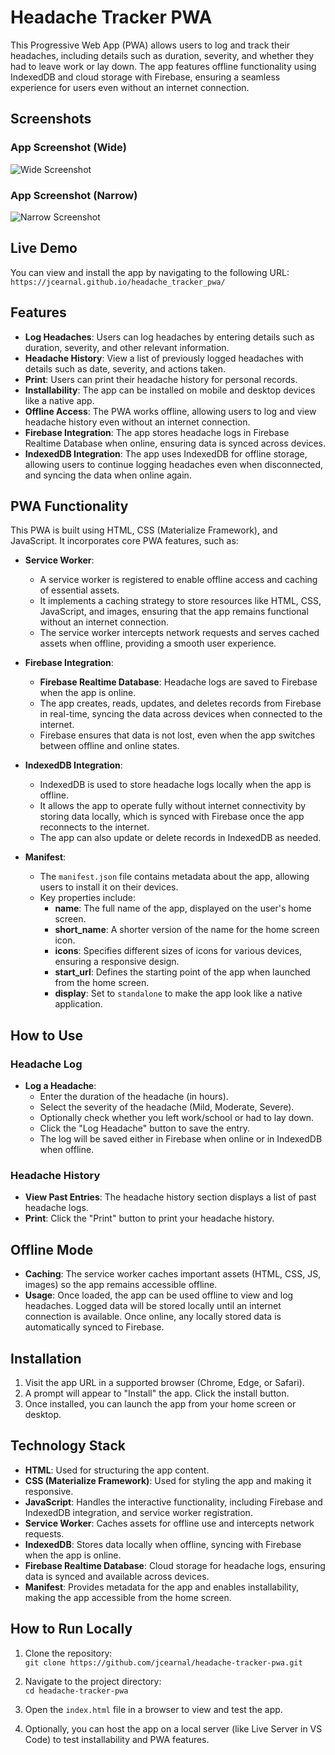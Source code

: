 # Headache Tracker PWA

This Progressive Web App (PWA) allows users to log and track their headaches, including details such as duration, severity, and whether they had to leave work or lay down. The app features offline functionality using IndexedDB and cloud storage with Firebase, ensuring a seamless experience for users even without an internet connection.

## Screenshots

### App Screenshot (Wide)

![Wide Screenshot](img/screenshot-wide.png)

### App Screenshot (Narrow)

![Narrow Screenshot](img/screenshot-narrow.png)

## Live Demo
You can view and install the app by navigating to the following URL:  
`https://jcearnal.github.io/headache_tracker_pwa/`

## Features

- **Log Headaches**: Users can log headaches by entering details such as duration, severity, and other relevant information.
- **Headache History**: View a list of previously logged headaches with details such as date, severity, and actions taken.
- **Print**: Users can print their headache history for personal records.
- **Installability**: The app can be installed on mobile and desktop devices like a native app.
- **Offline Access**: The PWA works offline, allowing users to log and view headache history even without an internet connection.
- **Firebase Integration**: The app stores headache logs in Firebase Realtime Database when online, ensuring data is synced across devices.
- **IndexedDB Integration**: The app uses IndexedDB for offline storage, allowing users to continue logging headaches even when disconnected, and syncing the data when online again.

## PWA Functionality

This PWA is built using HTML, CSS (Materialize Framework), and JavaScript. It incorporates core PWA features, such as:

- **Service Worker**:
  - A service worker is registered to enable offline access and caching of essential assets.
  - It implements a caching strategy to store resources like HTML, CSS, JavaScript, and images, ensuring that the app remains functional without an internet connection.
  - The service worker intercepts network requests and serves cached assets when offline, providing a smooth user experience.

- **Firebase Integration**:
  - **Firebase Realtime Database**: Headache logs are saved to Firebase when the app is online.
  - The app creates, reads, updates, and deletes records from Firebase in real-time, syncing the data across devices when connected to the internet.
  - Firebase ensures that data is not lost, even when the app switches between offline and online states.

- **IndexedDB Integration**:
  - IndexedDB is used to store headache logs locally when the app is offline.
  - It allows the app to operate fully without internet connectivity by storing data locally, which is synced with Firebase once the app reconnects to the internet.
  - The app can also update or delete records in IndexedDB as needed.

- **Manifest**:
  - The `manifest.json` file contains metadata about the app, allowing users to install it on their devices.
  - Key properties include:
    - **name**: The full name of the app, displayed on the user's home screen.
    - **short_name**: A shorter version of the name for the home screen icon.
    - **icons**: Specifies different sizes of icons for various devices, ensuring a responsive design.
    - **start_url**: Defines the starting point of the app when launched from the home screen.
    - **display**: Set to `standalone` to make the app look like a native application.

## How to Use

### Headache Log

- **Log a Headache**:
  - Enter the duration of the headache (in hours).
  - Select the severity of the headache (Mild, Moderate, Severe).
  - Optionally check whether you left work/school or had to lay down.
  - Click the "Log Headache" button to save the entry.
  - The log will be saved either in Firebase when online or in IndexedDB when offline.

### Headache History

- **View Past Entries**: The headache history section displays a list of past headache logs.
- **Print**: Click the "Print" button to print your headache history.

## Offline Mode

- **Caching**: The service worker caches important assets (HTML, CSS, JS, images) so the app remains accessible offline.
- **Usage**: Once loaded, the app can be used offline to view and log headaches. Logged data will be stored locally until an internet connection is available. Once online, any locally stored data is automatically synced to Firebase.

## Installation

1. Visit the app URL in a supported browser (Chrome, Edge, or Safari).
2. A prompt will appear to "Install" the app. Click the install button.
3. Once installed, you can launch the app from your home screen or desktop.

## Technology Stack

- **HTML**: Used for structuring the app content.
- **CSS (Materialize Framework)**: Used for styling the app and making it responsive.
- **JavaScript**: Handles the interactive functionality, including Firebase and IndexedDB integration, and service worker registration.
- **Service Worker**: Caches assets for offline use and intercepts network requests.
- **IndexedDB**: Stores data locally when offline, syncing with Firebase when the app is online.
- **Firebase Realtime Database**: Cloud storage for headache logs, ensuring data is synced and available across devices.
- **Manifest**: Provides metadata for the app and enables installability, making the app accessible from the home screen.

## How to Run Locally

1. Clone the repository:  
   `git clone https://github.com/jcearnal/headache-tracker-pwa.git`
   
2. Navigate to the project directory:  
   `cd headache-tracker-pwa`
   
3. Open the `index.html` file in a browser to view and test the app.

4. Optionally, you can host the app on a local server (like Live Server in VS Code) to test installability and PWA features.
